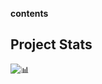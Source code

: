 **contents**

## Project Stats

![📊](https://repobeats.axiom.co/api/embed/614fe7fd203975d86c460b30a42d58d07e31867e.svg 'Repobeats analytics image')
